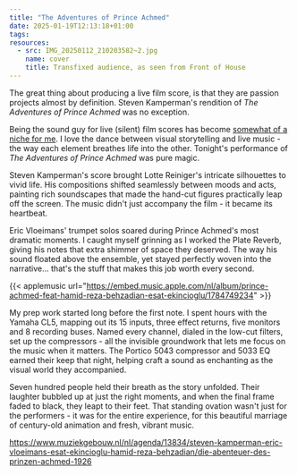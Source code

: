 ```yaml
---
title: "The Adventures of Prince Achmed"
date: 2025-01-19T12:13:18+01:00
tags:
resources:
  - src: IMG_20250112_210203582~2.jpg
    name: cover
    title: Transfixed audience, as seen from Front of House
---
```

The great thing about producing a live film score, is that they are passion projects almost by definition. Steven Kamperman's rendition of _The Adventures of Prince Achmed_ was no exception.
<!--more-->
Being the sound guy for live (silent) film scores has become [somewhat of a niche for me](https://www.spacebabies.nl/gigs/o-taxi-9297-an-auditory-time-travel/). I love the dance between visual storytelling and live music - the way each element breathes life into the other. Tonight's performance of _The Adventures of Prince Achmed_ was pure magic.

Steven Kamperman's score brought Lotte Reiniger's intricate silhouettes to vivid life. His compositions shifted seamlessly between moods and acts, painting rich soundscapes that made the hand-cut figures practically leap off the screen. The music didn't just accompany the film - it became its heartbeat.

Eric Vloeimans' trumpet solos soared during Prince Achmed's most dramatic moments. I caught myself grinning as I worked the Plate Reverb, giving his notes that extra shimmer of space they deserved. The way his sound floated above the ensemble, yet stayed perfectly woven into the narrative... that's the stuff that makes this job worth every second.

{{< applemusic url="https://embed.music.apple.com/nl/album/prince-achmed-feat-hamid-reza-behzadian-esat-ekincioglu/1784749234" >}}

My prep work started long before the first note. I spent hours with the Yamaha CL5, mapping out its 15 inputs, three effect returns, five monitors and 8 recording buses. Named every channel, dialed in the low-cut filters, set up the compressors - all the invisible groundwork that lets me focus on the music when it matters. The Portico 5043 compressor and 5033 EQ earned their keep that night, helping craft a sound as enchanting as the visual world they accompanied.

Seven hundred people held their breath as the story unfolded. Their laughter bubbled up at just the right moments, and when the final frame faded to black, they leapt to their feet. That standing ovation wasn't just for the performers - it was for the entire experience, for this beautiful marriage of century-old animation and fresh, vibrant music.

<https://www.muziekgebouw.nl/nl/agenda/13834/steven-kamperman-eric-vloeimans-esat-ekincioglu-hamid-reza-behzadian/die-abenteuer-des-prinzen-achmed-1926>
